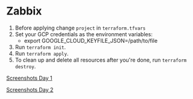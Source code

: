 # Zabbix
1. Before applying change `project` in `terraform.tfvars` 
1. Set your GCP credentials as the environment variables:
    * export GOOGLE_CLOUD_KEYFILE_JSON=/path/to/file
1. Run `terraform init`.
1. Run `terraform apply`.
1. To clean up and delete all resources after you're done, run `terraform destroy`.

[Screenshots Day 1](Screenshots_Task1.pdf.pdf)

[Screenshots Day 2](Screenshots_Task2.pdf.pdf)
